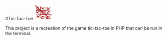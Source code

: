 #Tic-Tac-Toe <img src="./images/tictactoe.png" width=60>

This project is a recreation of the game tic-tac-toe in PHP that can be run in the terminal.
